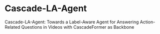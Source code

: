 # Cascade-LA-Agent
Cascade-LA-Agent: Towards a Label-Aware Agent for Answering Action-Related Questions in Videos with CascadeFormer as Backbone
